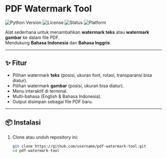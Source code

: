 # PDF Watermark Tool

![Python Version](https://img.shields.io/badge/python-3.8%2B-blue.svg)
![License](https://img.shields.io/badge/license-MIT-green.svg)
![Status](https://img.shields.io/badge/status-stable-success.svg)
![Platform](https://img.shields.io/badge/platform-Windows%20%7C%20Linux%20%7C%20MacOS-lightgrey.svg)

Alat sederhana untuk menambahkan **watermark teks** atau **watermark gambar** ke dalam file PDF.  
Mendukung **Bahasa Indonesia** dan **Bahasa Inggris**.

---

## ✨ Fitur
- Pilihan watermark **teks** (posisi, ukuran font, rotasi, transparansi bisa diatur).
- Pilihan watermark **gambar** (posisi, ukuran bisa diatur).
- Menu interaktif di terminal.
- Multi-bahasa (English & Bahasa Indonesia).
- Output disimpan sebagai file PDF baru.

---

## 📦 Instalasi

1. Clone atau unduh repository ini:
   ```bash
   git clone https://github.com/username/pdf-watermark-tool.git
   cd pdf-watermark-tool
